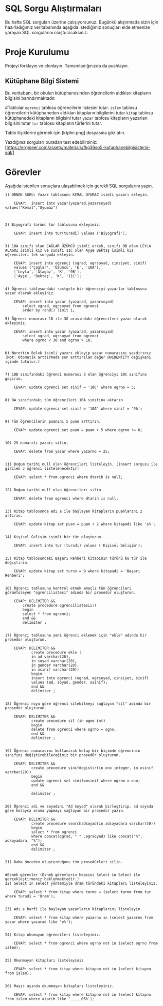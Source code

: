 # SQL Sorgu Alıştırmaları

Bu hafta SQL sorguları üzerine çalışıyorsunuz. Bugünkü alıştırmada sizin için hazırladığımız veritabanında aşağıda istediğimiz sonuçları elde etmenize yarayan SQL sorgularını oluşturacaksınız.

# Proje Kurulumu
Projeyi forklayın ve clonlayın. Tamamladığınızda da pushlayın.

## Kütüphane Bilgi Sistemi

Bu veritabanı, bir okulun kütüphanesinden öğrencilerin aldıkları kitapların bilgisini barındırmaktadır.

#Tablolar 
`ogrenci` tablosu öğrencilerin listesini tutar.
`islem` tablosu öğrencilerin kütüphaneden aldıkları kitapların bilgilerini tutar
`kitap` tablosu kütüphanedeki kitapların bilgisini tutar
`yazar` tablosu kitapların yazarları bilgisini tutar
`tur` tablosu kitapların türlerini tutar.

Tablo ilişiklerini görmek için [ktphn.png] dosyasına göz atın.

Yazdığınız sorguları buradan test edebilirsiniz: [https://ergineer.com/assets/materials/fkg36so5-kutuphanebilgisistemi-sql/]



# Görevler
Aşağıda istenilen sonuçlara ulaşabilmek için gerekli SQL sorgularını yazın. 



	1) ÖRNEK SORU: Yazar tablosunu KEMAL UYUMAZ isimli yazarı ekleyin.

		CEVAP:  insert into yazar(yazarad,yazarsoyad) values("Kemal","Uyumaz")
	

	
	2) Biyografi türünü tür tablosuna ekleyiniz.

		CEVAP: insert into tur(turadi) values ('Biyografi');
	
	
	3) 10A sınıfı olan ÇAĞLAR ÜZÜMCÜ isimli erkek, sınıfı 9B olan LEYLA ALAGÖZ isimli kız ve sınıfı 11C olan Ayşe Bektaş isimli kız öğrencileri tek sorguda ekleyin. 

		CEVAP: insert into ogrenci (ograd, ogrsoyad, cinsiyet, sinif)
		values ('Çağlar', 'Üzümcü', 'E', '10A'),
		('Leyla', 'Alagöz', 'K', '9B'),
		('Ayşe', 'Bektaş', 'K', '11C');
	
	
	4) Öğrenci tablosundaki rastgele bir öğrenciyi yazarlar tablosuna yazar olarak ekleyiniz.	
	
		CEVAP: insert into yazar (yazarad, yazarsoyad) 
			select ograd, ogrsoyad from ogrenci 
			order by rand() limit 1;
	
	5) Öğrenci numarası 10 ile 30 arasındaki öğrencileri yazar olarak ekleyiniz.

		CEVAP: insert into yazar (yazarad, yazarsoyad) 
			select ograd, ogrsoyad from ogrenci
			where ogrno < 30 and ogrno > 10;
	
	
	6) Nurettin Belek isimli yazarı ekleyip yazar numarasını yazdırınız.
	(Not: Otomatik arttırmada son arttırılan değer @@IDENTITY değişkeni içinde tutulur.)
	
	
	7) 10B sınıfındaki öğrenci numarası 3 olan öğrenciyi 10C sınıfına geçirin.

		CEVAP: update ogrenci set sinif = '10C' where ogrno = 3;
	
	
	8) 9A sınıfındaki tüm öğrencileri 10A sınıfına aktarın

		CEVAP: update ogrenci set sinif = '10A' where sinif = '9A';
	
	
	9) Tüm öğrencilerin puanını 5 puan arttırın.

		CEVAP: update ogrenci set puan = puan + 5 where ogrno != 0;
	
	
	10) 25 numaralı yazarı silin.

		CEVAP: delete from yazar where yazarno = 25;


	11) Doğum tarihi null olan öğrencileri listeleyin. (insert sorgusu ile girilen 3 öğrenci listelenecektir)

		CEVAP: select * from ogrenci where dtarih is null;
	
	
	12) Doğum tarihi null olan öğrencileri silin.

		CEVAP: delete from ogrenci where dtarih is null; 
	
	
	13) Kitap tablosunda adı a ile başlayan kitapların puanlarını 2 artırın.

		CEVAP: update kitap set puan = puan + 2 where kitapadi like 'a%';
	
	
	14) Kişisel Gelişim isimli bir tür oluşturun.

		CEVAP: insert into tur (turadi) values ('Kişisel Gelişim');
	
	
	15) Kitap tablosundaki Başarı Rehberi kitabının türünü bu tür ile değiştirin.

		CEVAP: update kitap set turno = 9 where kitapadi = 'Başarı Rehberi';
	
	
	16) Öğrenci tablosunu kontrol etmek amaçlı tüm öğrencileri görüntüleyen "ogrencilistesi" adında bir prosedür oluşturun.

		CEVAP: DELIMITER &&
			create procedure ogrencilistesii()
			begin
			select * from ogrenci;
			end &&
			delimiter ;
	
	
	17) Öğrenci tablosuna yeni öğrenci eklemek için "ekle" adında bir prosedür oluşturun.

		CEVAP: DELIMITER &&
				create procedure ekle (
				in ad varchar(20), 
				in soyad varchar(20), 
				in gender varchar(20),
				in osinif varchar(20))
				begin
				insert into ogrenci (ograd, ogrsoyad, cinsiyet, sinif) 
				values (ad, soyad, gender, osinif);
				end && 
				delimiter ;
	
	
	18) Öğrenci noya göre öğrenci silebilmeyi sağlayan "sil" adında bir prosedür oluşturun.

		CEVAP: DELIMITER && 
				create procedure sil (in ogno int) 
				begin 
				delete from ogrenci where ogrno = ogno;
				end && 
				delimiter ;
	
	
	19) Öğrenci numarasını kullanarak kolay bir biçimde öğrencinin sınıfını değiştirebileceğimiz bir prosedür oluşturun.

		CEVAP: DELIMITER &&
				create procedure sinifdegistir(in ono integer, in osinif varchar(20))
				begin
				update ogrenci set sinif=osinif where ogrno = ono;
				end &&

				delimiter ;
	
	
	20) Öğrenci adı ve soyadını "Ad Soyad" olarak birleştirip, ad soyada göre kolayca arama yapmayı sağlayan bir prosedür yazın.

		CEVAP: DELIMITER &&
				create procedure searchadsoyad(in adsoyadara varchar(50))
				begin
				select * from ogrenci 
				where concat(ograd, " " ,ogrsoyad) like concat("%", adsoyadara, "%");
				end &&
				delimiter ;
	
	
	21) Daha önceden oluşturduğunu tüm prosedürleri silin.
	
	
	#Esnek görevler (Esnek görevlerin hepsini Select in Select ile gerçekleştirmeniz beklenmektedir.)
	22) Select in select yöntemiyle dram türündeki kitapları listeleyiniz.

		CEVAP: select * from kitap where turno = (select turno from tur where turadi = 'Dram');
	
	
	23) Adı e harfi ile başlayan yazarların kitaplarını listeleyin.

		CEVAP: select * from kitap where yazarno in (select yazarno from yazar where yazarad like 'e%');
	
	
	24) Kitap okumayan öğrencileri listeleyiniz.

		CEVAP: select * from ogrenci where ogrno not in (select ogrno from islem);
	
	
	25) Okunmayan kitapları listeleyiniz

		CEVAP: select * from kitap where kitapno not in (select kitapno from islem);

	
	26) Mayıs ayında okunmayan kitapları listeleyiniz.

		CEVAP: select * from kitap where kitapno not in (select kitapno from islem where atarih like '_____05%');

